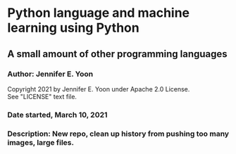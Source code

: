 # Python language and machine learning using Python
## A small amount of other programming languages  

### Author: Jennifer E. Yoon   
Copyright 2021 by Jennifer E. Yoon under Apache 2.0 License.   
See "LICENSE" text file.

### Date started, March 10, 2021  

### Description: New repo, clean up history from pushing too many images, large files.  


